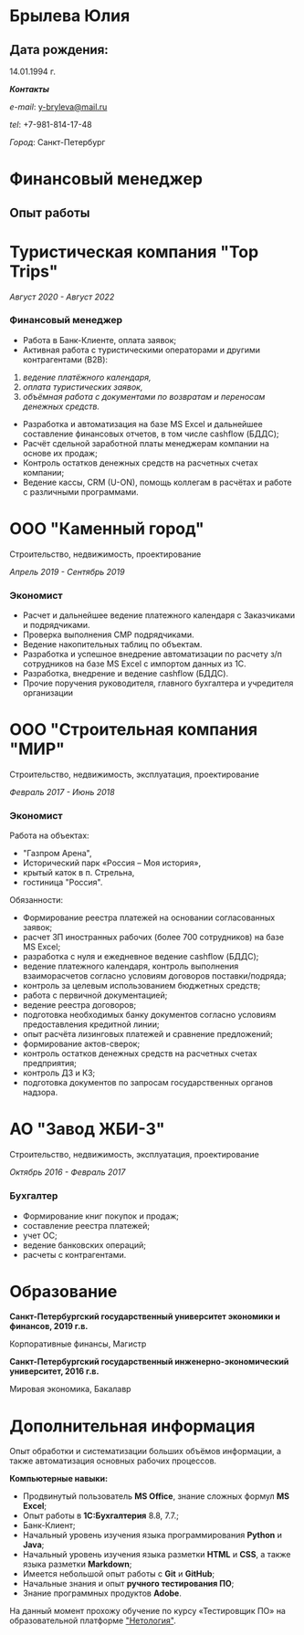 # Брылева Юлия

## Дата рождения:
14.01.1994 г.

**_Контакты_**

_e-mail_: y-bryleva@mail.ru

_tel_: +7-981-814-17-48

_Город_: Санкт-Петербург

# Финансовый менеджер

## Опыт работы

# Туристическая компания **"Top Trips"**

*Август 2020 - Август 2022*

### **Финансовый менеджер**

- Работа в Банк-Клиенте, оплата заявок;
- Активная работа с туристическими операторами и другими контрагентами (B2B):
1. *ведение платёжного календаря,*
2.  *оплата туристических заявок,*
3.  *объёмная работа с документами по возвратам и переносам денежных средств.*
- Разработка и автоматизация на базе MS Excel и дальнейшее составление финансовых отчетов, в том числе cashflow (БДДС);
- Расчёт сдельной заработной платы менеджерам компании на основе их продаж;
- Контроль остатков денежных средств на расчетных счетах компании;
- Ведение кассы, CRM (U-ON), помощь коллегам в расчётах и работе с различными программами.

# ООО "Каменный город"

Строительство, недвижимость, проектирование

*Апрель 2019 - Сентябрь 2019*

### **Экономист**

- Расчет и дальнейшее ведение платежного календаря с Заказчиками и подрядчиками.
- Проверка выполнения СМР подрядчиками. 
- Ведение накопительных таблиц по объектам.
- Разработка и успешное внедрение автоматизации по расчету з/п сотрудников на базе MS Excel с импортом данных из 1С.
- Разработка, внедрение и ведение cashflow (БДДС). 
- Прочие поручения руководителя, главного бухгалтера и учредителя организации
  
# ООО "Строительная компания "МИР"

Строительство, недвижимость, эксплуатация, проектирование

*Февраль 2017 - Июнь 2018*

### **Экономист**

Работа на объектах:
- "Газпром Арена",
- Исторический парк «Россия – Моя история»,
- крытый каток в п. Стрельна,
- гостиница "Россия".

Обязанности:
- Формирование реестра платежей на основании согласованных заявок;
- расчет ЗП иностранных рабочих (более 700 сотрудников) на базе MS Excel;
- разработка с нуля и ежедневное ведение cashflow (БДДС);
- ведение платежного календаря, контроль выполнения взаиморасчетов согласно условиям договоров поставки/подряда; 
- контроль за целевым использованием бюджетных средств;
- работа с первичной документацией;
- ведение реестра договоров;
- подготовка необходимых банку документов согласно условиям предоставления кредитной линии;
- опыт расчёта лизинговых платежей и сравнение предложений;
- формирование актов-сверок;
- контроль остатков денежных средств на расчетных счетах предприятия;
- контроль ДЗ и КЗ;
- подготовка документов по запросам государственных органов надзора.
  
# АО "Завод ЖБИ-3"

Строительство, недвижимость, эксплуатация, проектирование

*Октябрь 2016 - Февраль 2017*

### **Бухгалтер**

- Формирование книг покупок и продаж;
- составление реестра платежей;
- учет ОС;
- ведение банковских операций;
- расчеты с контрагентами.

# Образование

**Санкт-Петербургский государственный университет экономики и финансов, 2019 г.в.**

Корпоративные финансы, Магистр

**Санкт-Петербургский государственный инженерно-экономический университет, 2016 г.в.**

Мировая экономика, Бакалавр

# Дополнительная информация

Опыт обработки и систематизации больших объёмов информации, а также автоматизация основных рабочих процессов.

**Компьютерные навыки:**
- Продвинутый пользователь **MS Office**, знание сложных формул **MS Excel**;
- Опыт работы в **1С:Бухгалтерия** 8.8, 7.7.;
- Банк-Клиент;
- Начальный уровень изучения языка программирования **Python** и **Java**;
- Начальный уровень изучения языка разметки **HTML** и **CSS**, а также языка разметки **Markdown**;
- Имеется небольшой опыт работы с **Git** и **GitHub**;
- Начальные знания и опыт **ручного тестирования ПО**;
- Знание программных продуктов **Adobe**.

На данный момент прохожу обучение по курсу «Тестировщик ПО» на образовательной платформе ["Нетология"](https://netology.ru/).



